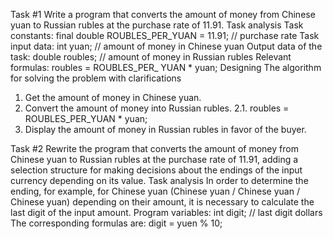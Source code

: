 Task #1
Write a program that converts the amount of money from Chinese yuan
to Russian rubles at the purchase rate of 11.91.
Task analysis
Task constants:
final double ROUBLES_PER_YUAN = 11.91; // purchase rate
Task input data:
int yuan; // amount of money in Chinese yuan
Output data of the task:
double roubles; // amount of money in Russian rubles
Relevant formulas:
roubles = ROUBLES_PER_ YUAN * yuan;
Designing
The algorithm for solving the problem with clarifications
1. Get the amount of money in Chinese yuan.
2. Convert the amount of money into Russian rubles.
2.1. roubles = ROUBLES_PER_YUAN * yuan;
3. Display the amount of money in Russian rubles in favor of the buyer.



Task #2
Rewrite the program that converts the amount of money from Chinese
yuan to Russian rubles at the purchase rate of 11.91, adding
a selection structure for making decisions about the endings of the input currency depending
on its value.
Task analysis
In order to determine the ending, for example, for Chinese yuan
(Chinese yuan / Chinese yuan / Chinese yuan) depending on their
amount, it is necessary to calculate the last digit of the input amount.
Program variables: int digit; // last digit dollars
The corresponding formulas are: digit = yuen % 10;
